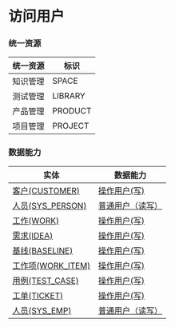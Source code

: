 # 访问用户 <!-- {docsify-ignore-all} -->



### 统一资源

|统一资源|标识|
|---|---|
|知识管理|SPACE|
|测试管理|LIBRARY|
|产品管理|PRODUCT|
|项目管理|PROJECT|



### 数据能力

|实体|数据能力|
|---|---|
|[客户(CUSTOMER)](module/ProdMgmt/customer)|<a href ="#/module/ProdMgmt/customer#customer-user_w">操作用户(写)</a>|
|[人员(SYS_PERSON)](module/ibizsysmgr/sys_person)|<a href ="#/module/ibizsysmgr/sys_person#sys_person-user_rw">普通用户（读写）</a>|
|[工作(WORK)](module/Base/work)|<a href ="#/module/Base/work#work-user_w">操作用户(写)</a>|
|[需求(IDEA)](module/ProdMgmt/idea)|<a href ="#/module/ProdMgmt/idea#idea-user_w">操作用户(写)</a>|
|[基线(BASELINE)](module/Base/baseline)|<a href ="#/module/Base/baseline#baseline-user_w">操作用户(写)</a>|
|[工作项(WORK_ITEM)](module/ProjMgmt/work_item)|<a href ="#/module/ProjMgmt/work_item#work_item-user_w">操作用户(写)</a>|
|[用例(TEST_CASE)](module/TestMgmt/test_case)|<a href ="#/module/TestMgmt/test_case#test_case-user_w">操作用户(写)</a>|
|[工单(TICKET)](module/ProdMgmt/ticket)|<a href ="#/module/ProdMgmt/ticket#ticket-user_w">操作用户(写)</a>|
|[人员(SYS_EMP)](module/ebsx/SysEmployee)|<a href ="#/module/ebsx/SysEmployee#sysemployee-user_rw">普通用户（读写）</a>|



